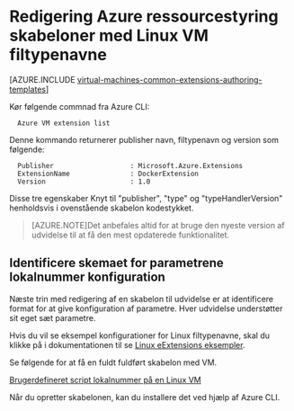 <properties
   pageTitle="Redigering af skabeloner med Linux VM filtypenavne | Microsoft Azure"
   description="Få mere at vide om redigering Azure ressourcestyring skabeloner med udvidelser til Linux FOS"
   services="virtual-machines-linux"
   documentationCenter=""
   authors="kundanap"
   manager="timlt"
   editor=""
   tags="azure-resource-manager"/>

<tags
   ms.service="virtual-machines-linux"
   ms.devlang="na"
   ms.topic="article"
   ms.tgt_pltfrm="vm-linux"
   ms.workload="infrastructure-services"
   ms.date="03/29/2016"
   ms.author="kundanap"/>

# <a name="authoring-azure-resource-manager-templates-with-linux-vm-extensions"></a>Redigering Azure ressourcestyring skabeloner med Linux VM filtypenavne

[AZURE.INCLUDE [virtual-machines-common-extensions-authoring-templates](../../includes/virtual-machines-common-extensions-authoring-templates.md)]

Kør følgende commnad fra Azure CLI:

      Azure VM extension list

Denne kommando returnerer publisher navn, filtypenavn og version som følgende:

      Publisher                   : Microsoft.Azure.Extensions  
      ExtensionName               : DockerExtension
      Version                     : 1.0

Disse tre egenskaber Knyt til "publisher", "type" og "typeHandlerVersion" henholdsvis i ovenstående skabelon kodestykket.

>[AZURE.NOTE]Det anbefales altid for at bruge den nyeste version af udvidelse til at få den mest opdaterede funktionalitet.

## <a name="identifying-the-schema-for-the-extension-configuration-parameters"></a>Identificere skemaet for parametrene lokalnummer konfiguration

Næste trin med redigering af en skabelon til udvidelse er at identificere format for at give konfiguration af parametre. Hver udvidelse understøtter sit eget sæt parametre.

Hvis du vil se eksempel konfigurationer for Linux filtypenavne, skal du klikke på i dokumentationen til se [Linux eExtensions eksempler](virtual-machines-linux-extensions-configuration-samples.md).

Se følgende for at få en fuldt fuldført skabelon med VM.

[Brugerdefineret script lokalnummer på en Linux VM](https://github.com/Azure/azure-quickstart-templates/blob/b1908e74259da56a92800cace97350af1f1fc32b/mongodb-on-ubuntu/azuredeploy.json/)

Når du opretter skabelonen, kan du installere det ved hjælp af Azure CLI.
